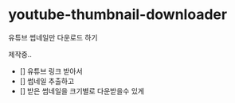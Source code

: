 # youtube-thumbnail-downloader
유튜브 썹네일만 다운로드 하기 

제작중.. 
- [] 유튜브 링크 받아서
- [] 썹네일 추출하고
- [] 받은 썸네일을 크기별로 다운받을수 있게